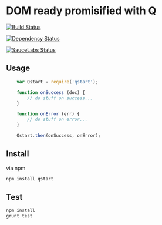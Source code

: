 # DOM ready promisified with Q

[![Build Status](https://secure.travis-ci.org/peutetre/qstart.png)](http://travis-ci.org/peutetre/qstart)

[![Dependency Status](https://gemnasium.com/peutetre/qstart.png)](https://gemnasium.com/peutetre/qstart)

[![SauceLabs Status](https://saucelabs.com/browser-matrix/qstart_test.svg)](https://saucelabs.com/u/qstart_test)

## Usage

~~~ javascript
    var Qstart = require('qstart');

    function onSuccess (doc) {
        // do stuff on success...
    }

    function onError (err) {
        // do stuff on error...
    }

    Qstart.then(onSuccess, onError);
~~~

## Install

via npm

~~~ sh
npm install qstart
~~~

## Test

~~~ sh
npm install
grunt test
~~~
